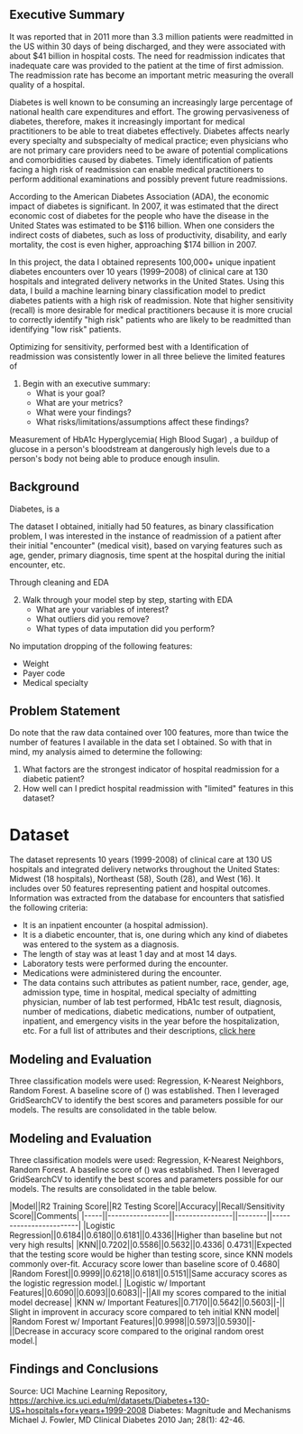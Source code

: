 ## Executive Summary 

It was reported that in 2011 more than 3.3 million patients were readmitted in the US within 30 days of being discharged, and they were associated with about $41 billion in hospital costs. The need for readmission indicates that inadequate care was provided to the patient at the time of first admission. The readmission rate has become an important metric measuring the overall quality of a hospital.

Diabetes is well known to be consuming an increasingly large percentage of national health care expenditures and effort. The growing pervasiveness of diabetes, therefore, makes it increasingly important for medical practitioners to be able to treat diabetes effectively. Diabetes affects nearly every specialty and subspecialty of medical practice; even physicians who are not primary care providers need to be aware of potential complications and comorbidities caused by diabetes. Timely identification of patients facing a high risk of readmission can enable medical practitioners to perform additional examinations and possibly prevent future readmissions. 

According to the American Diabetes Association (ADA), the economic impact of diabetes is significant. In 2007, it was estimated that the direct economic cost of diabetes for the people who have the disease in the United States was estimated to be $116 billion. When one considers the indirect costs of diabetes, such as loss of productivity, disability, and early mortality, the cost is even higher, approaching $174 billion in 2007.

In this project, the data I obtained represents 100,000+ unique inpatient diabetes encounters over 10 years (1999–2008) of clinical care at 130 hospitals and integrated delivery networks in the United States. Using this data, I build a machine learning binary classification model to predict diabetes patients with a high risk of readmission. Note that higher sensitivity (recall) is more desirable for medical practitioners because it is more crucial to correctly identify "high risk" patients who are likely to be readmitted than identifying "low risk" patients.

Optimizing for sensitivity, performed best with a Identification of readmission was consistently lower in all three  believe the limited features of 



1. Begin with an executive summary:
   - What is your goal?
   - What are your metrics?
   - What were your findings?
   - What risks/limitations/assumptions affect these findings?
   

Measurement of HbA1c Hyperglycemia( High Blood Sugar) , a buildup of glucose in a person's bloodstream at dangerously high levels due to a person's body not being able to produce enough insulin.


## Background

Diabetes, is a 

The dataset I obtained, initially had 50 features, as binary classification problem, I was interested in the instance of readmission of a patient after their initial "encounter" (medical visit), based on varying features such as age, gender, primary diagnosis, time spent at the hospital during the initial encounter, etc. 

Through cleaning and EDA 

2. Walk through your model step by step, starting with EDA
   - What are your variables of interest?
   - What outliers did you remove?
   - What types of data imputation did you perform? 

No imputation dropping of the following features:
   - Weight
   - Payer code
   - Medical specialty 
   
   
## Problem Statement 

Do note that the raw data contained over 100 features, more than twice the number of features I available in the data set I obtained. So with that in mind, my analysis aimed to determine the following:
1. What factors are the strongest indicator of hospital readmission for a diabetic patient?
2. How well can I predict hospital readmission with "limited" features in this dataset? 


# Dataset 

The dataset represents 10 years (1999-2008) of clinical care at 130 US hospitals and integrated delivery networks throughout the United States: Midwest (18 hospitals), Northeast (58), South (28), and West (16). It includes over 50 features representing patient and hospital outcomes. Information was extracted from the database for encounters that satisfied the following criteria:

* It is an inpatient encounter (a hospital admission).
* It is a diabetic encounter, that is, one during which any kind of diabetes was entered to the system as a diagnosis.
* The length of stay was at least 1 day and at most 14 days.
* Laboratory tests were performed during the encounter.
* Medications were administered during the encounter.
* The data contains such attributes as patient number, race, gender, age, admission type, time in hospital, medical specialty of admitting physician, number of lab test performed, HbA1c test result, diagnosis, number of medications, diabetic medications, number of outpatient, inpatient, and emergency visits in the year before the hospitalization, etc. For a full list of attributes and their descriptions, [click here](https://www.hindawi.com/journals/bmri/2014/781670/tab1/)


## Modeling and Evaluation 

Three classification models were used: Regression, K-Nearest Neighbors, Random Forest. A baseline score of () was established. Then I leveraged GridSearchCV to identify the best scores and parameters possible for our models. The results are consolidated in the table below. 
 
 ## Modeling and Evaluation 

Three classification models were used: Regression, K-Nearest Neighbors, Random Forest. A baseline score of () was established. Then I leveraged GridSearchCV to identify the best scores and parameters possible for our models. The results are consolidated in the table below. 
 
 |Model||R2 Training Score||R2 Testing Score||Accuracy||Recall/Sensitivity Score||Comments|
 |-----||-----------------||----------------||--------||------------------------|
 |Logistic Regression||0.6184||0.6180||0.6181||0.4336||Higher than baseline but not very high results|
 |KNN||0.7202||0.5586||0.5632||0.4336| 0.4731||Expected that the testing score would be higher than testing score, since KNN models commonly over-fit. Accuracy score lower than baseline score of 0.4680|
 |Random Forest||0.9999||0.6218||0.6181||0.5151||Same accuracy scores as the logistic regression model.|
 |Logistic w/ Important Features||0.6090||0.6093||0.6083||-||All my scores compared to the initial model decrease|
 |KNN w/ Important Features||0.7170||0.5642||0.5603||-|| Slight in improvent in accuracy score compared to teh initial KNN model|
 |Random Forest w/ Important Features||0.9998||0.5973||0.5930||-||Decrease in accuracy score compared to the original random orest model.|

 
    
 ## Findings and Conclusions


Source: UCI Machine Learning Repository, https://archive.ics.uci.edu/ml/datasets/Diabetes+130-US+hospitals+for+years+1999-2008
Diabetes: Magnitude and Mechanisms Michael J. Fowler, MD
Clinical Diabetes 2010 Jan; 28(1): 42-46.
